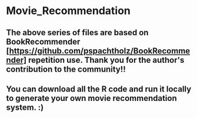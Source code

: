 # Movie_Recommendation

## The above series of files are based on BookRecommender [https://github.com/pspachtholz/BookRecommender] repetition use. Thank you for the author's contribution to the community!!
## You can download all the R code and run it locally to generate your own movie recommendation system. :)
